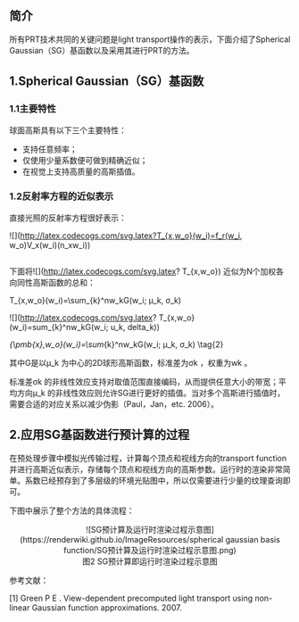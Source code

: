 ## 简介

所有PRT技术共同的关键问题是light transport操作的表示，下面介绍了Spherical Gaussian（SG）基函数以及采用其进行PRT的方法。

## 1.Spherical Gaussian（SG）基函数

### 1.1主要特性

球面高斯具有以下三个主要特性：

- 支持任意频率；
- 仅使用少量系数便可做到精确近似；
- 在视觉上支持高质量的高斯插值。

### 1.2反射率方程的近似表示

直接光照的反射率方程很好表示：

![](http://latex.codecogs.com/svg.latex?T_{x,w_o}(w_i)=f_r(w_i, w_o)V_x(w_i)(n_xw_i))

<math>T_{\pmb{x},w_o}(w_i)=f_r(w_i, w_o)V_x(w_i)(\pmb{n_x}·w_i) \tag{1}</math>

下面将![](http://latex.codecogs.com/svg.latex? T_{x,w_o})  <math>T_{\pmb{x},w_o}</math>近似为N个加权各向同性高斯函数的总和：

T_{x,w_o}(w_i)=\sum_{k}^nw_kG(w_i; μ_k, σ_k)



![](http://latex.codecogs.com/svg.latex? T_{x,w_o}(w_i)=sum_{k}^nw_kG(w_i; u_k, delta_k))

<math>\widetilde{T}_{\pmb{x},w_o}(w_i)=\sum_{k}^nw_kG(w_i; μ_k, σ_k) \tag{2}</math>

其中G是以μ_k <math>μ_k</math>为中心的2D球形高斯函数，标准差为σk  <math>σ_k</math>，权重为wk  <math>w_k</math>。

标准差σk   <math>σ_k</math>的非线性效应支持对取值范围直接编码，从而提供任意大小的带宽；平均方向μ_k <math>μ_k</math>的非线性效应则允许SG进行更好的插值。当对多个高斯进行插值时，需要合适的对应关系以减少伪影（Paul，Jan，etc. 2006）。

## 2.应用SG基函数进行预计算的过程

在预处理步骤中模拟光传输过程，计算每个顶点和视线方向的transport function并进行高斯近似表示，存储每个顶点和视线方向的高斯参数。运行时的渲染非常简单。系数已经预存到了多层级的环境光贴图中，所以仅需要进行少量的纹理查询即可。

下图中展示了整个方法的具体流程：

<div align=center>![SG预计算及运行时渲染过程示意图](https://renderwiki.github.io/ImageResources/spherical gaussian basis function/SG预计算及运行时渲染过程示意图.png)</div>

<center>图2 SG预计算即运行时渲染过程示意图</center>



参考文献：

[1] Green P E . View-dependent precomputed light transport using non-linear Gaussian function approximations.  2007.



